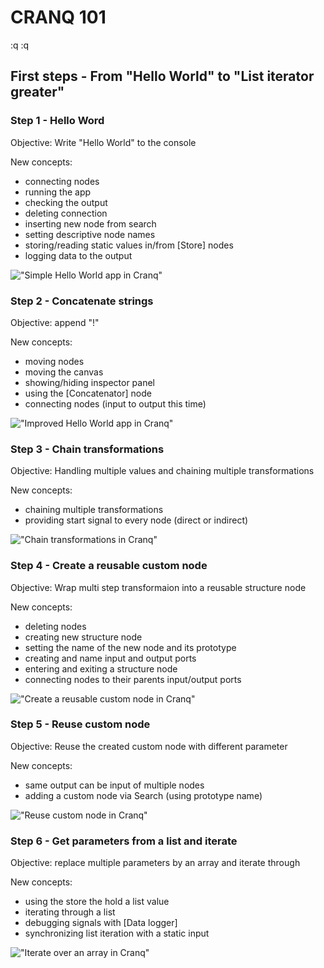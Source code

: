# CRANQ 101

:q
:q

## First steps - From "Hello World" to "List iterator greater"

### Step 1 - Hello Word

Objective: Write "Hello World" to the console

New concepts:

- connecting nodes
- running the app
- checking the output
- deleting connection
- inserting new node from search
- setting descriptive node names
- storing/reading static values in/from [Store] nodes
- logging data to the output

!["Simple Hello World app in Cranq"](./101_1.png)

### Step 2 - Concatenate strings

Objective: append "!"

New concepts:

- moving nodes
- moving the canvas
- showing/hiding inspector panel
- using the [Concatenator] node
- connecting nodes (input to output this time)

!["Improved Hello World app in Cranq"](./101_2.png)

### Step 3 - Chain transformations

Objective: Handling multiple values and chaining multiple transformations

New concepts:

- chaining multiple transformations
- providing start signal to every node (direct or indirect)

!["Chain transformations in Cranq"](./101_3.png)

### Step 4 - Create a reusable custom node

Objective: Wrap multi step transformaion into a reusable structure node

New concepts:

- deleting nodes
- creating new structure node
- setting the name of the new node and its prototype
- creating and name input and output ports
- entering and exiting a structure node
- connecting nodes to their parents input/output ports

!["Create a reusable custom node in Cranq"](./101_4.png)

### Step 5 - Reuse custom node

Objective: Reuse the created custom node with different parameter

New concepts:

- same output can be input of multiple nodes
- adding a custom node via Search (using prototype name)

!["Reuse custom node in Cranq"](./101_5.png)

### Step 6 - Get parameters from a list and iterate

Objective: replace multiple parameters by an array and iterate through

New concepts:

- using the store the hold a list value
- iterating through a list
- debugging signals with [Data logger]
- synchronizing list iteration with a static input

!["Iterate over an array in Cranq"](./101_6.png)
